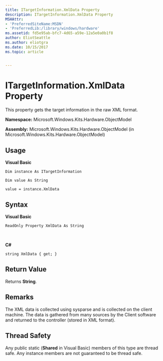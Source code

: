```yaml
---
title: ITargetInformation.XmlData Property
description: ITargetInformation.XmlData Property
MSHAttr:
- 'PreferredSiteName:MSDN'
- 'PreferredLib:/library/windows/hardware'
ms.assetid: fd5e95ab-bfc7-4d65-a59e-12a5e0a0b1f8
author: EliotSeattle
ms.author: eliotgra
ms.date: 10/15/2017
ms.topic: article


---
```


# ITargetInformation.XmlData Property


This property gets the target information in the raw XML format.

**Namespace:** Microsoft.Windows.Kits.Hardware.ObjectModel

**Assembly:** Microsoft.Windows.Kits.Hardware.ObjectModel (in Microsoft.Windows.Kits.Hardware.ObjectModel)

## <span id="Usage"></span><span id="usage"></span><span id="USAGE"></span>Usage


**Visual Basic**

`Dim instance As ITargetInformation`

`Dim value As String`

`value = instance.XmlData`

## <span id="Syntax"></span><span id="syntax"></span><span id="SYNTAX"></span>Syntax


**Visual Basic**

`ReadOnly Property XmlData As String`

          

**C#**

`string XmlData { get; }`

## <span id="Return_Value"></span><span id="return_value"></span><span id="RETURN_VALUE"></span>Return Value


Returns **String**.

## <span id="Remarks"></span><span id="remarks"></span><span id="REMARKS"></span>Remarks


The XML data is collected using sysparse and is collected on the client machine. The data is gathered from many sources by the Client software and returned to the controller (stored in XML format).

## <span id="Thread_Safety"></span><span id="thread_safety"></span><span id="THREAD_SAFETY"></span>Thread Safety


Any public static (**Shared** in Visual Basic) members of this type are thread safe. Any instance members are not guaranteed to be thread safe.

 

 






